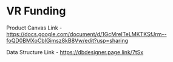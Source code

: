 # VR Funding

Product Canvas Link - https://docs.google.com/document/d/1GcMreITeLMKTKSfJrm--foQD0BMXoCbIGimsz8kB8Vw/edit?usp=sharing

Data Structure Link - https://dbdesigner.page.link/7tSx
